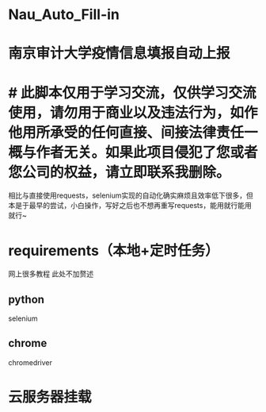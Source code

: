 # Nau_Auto_Fill-in
# 南京审计大学疫情信息填报自动上报

# # 此脚本仅用于学习交流，仅供学习交流使用，请勿用于商业以及违法行为，如作他用所承受的任何直接、间接法律责任一概与作者无关。如果此项目侵犯了您或者您公司的权益，请立即联系我删除。

相比与直接使用requests，selenium实现的自动化确实麻烦且效率低下很多，但本是于最早的尝试，小白操作，写好之后也不想再重写requests，能用就行能用就行~
# requirements（本地+定时任务）

网上很多教程 此处不加赘述
## python
selenium

## chrome
chromedriver


# 云服务器挂载
